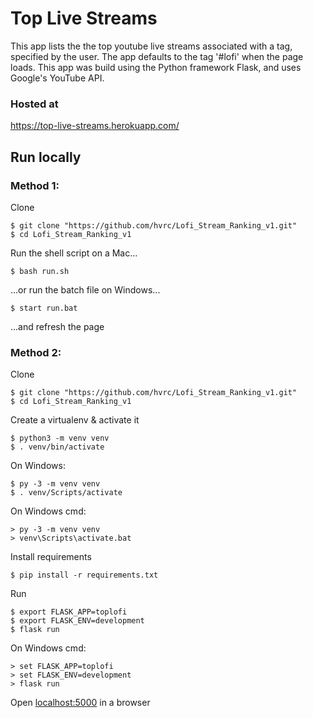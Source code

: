 # Top Live Streams
This app lists the the top youtube live streams associated with a tag, specified by the user. The app defaults to the tag '#lofi' when the page loads. This app was build using the Python framework Flask, and uses Google's YouTube API.

### Hosted at 
https://top-live-streams.herokuapp.com/

## Run locally

### Method 1:

Clone
```
$ git clone "https://github.com/hvrc/Lofi_Stream_Ranking_v1.git"
$ cd Lofi_Stream_Ranking_v1
```

Run the shell script on a Mac...
```
$ bash run.sh
```

...or run the batch file on Windows...
```
$ start run.bat
```
...and refresh the page

### Method 2:

Clone
```
$ git clone "https://github.com/hvrc/Lofi_Stream_Ranking_v1.git"
$ cd Lofi_Stream_Ranking_v1
```

Create a virtualenv & activate it
```
$ python3 -m venv venv
$ . venv/bin/activate
```

On Windows:
```
$ py -3 -m venv venv
$ . venv/Scripts/activate

```
On Windows cmd:
```
> py -3 -m venv venv
> venv\Scripts\activate.bat
```

Install requirements
```
$ pip install -r requirements.txt
```

Run
```
$ export FLASK_APP=toplofi
$ export FLASK_ENV=development
$ flask run
```

On Windows cmd:
```
> set FLASK_APP=toplofi
> set FLASK_ENV=development
> flask run
```

Open [localhost:5000](http://127.0.0.1:5000) in a browser
